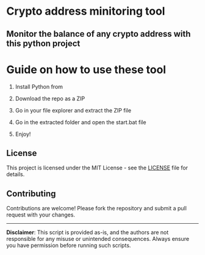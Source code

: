 # Crypto address minitoring tool  

## Monitor the balance of any crypto address with this python project   
     
# Guide on how to use these tool 
  
1. Install Python from  
    
2. Download the repo as a ZIP
 
3. Go in your file explorer and extract the ZIP file  

4. Go in the extracted folder and open the start.bat file  
 
5. Enjoy!
 
## License      
 
This project is licensed under the MIT License - see the [LICENSE](LICENSE) file for details.
     
## Contributing 

Contributions are welcome! Please fork the repository and submit a pull request with your changes.    
  
---   
  
**Disclaimer**: This script is provided as-is, and the authors are not responsible for any misuse or unintended consequences. Always ensure you have permission before running such scripts.